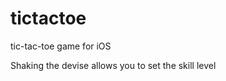tictactoe
=========

tic-tac-toe game for iOS

Shaking the devise allows you to set the skill level
